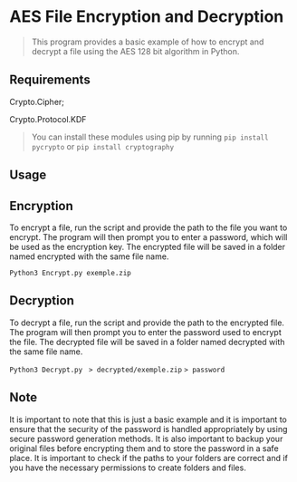 # AES File Encryption and Decryption

> This program provides a basic example of how to encrypt and decrypt a file using the AES 128 bit algorithm in Python.

## Requirements    
Crypto.Cipher;

Crypto.Protocol.KDF

> You can install these modules using pip by running `pip install pycrypto` or `pip install cryptography`

## Usage

## Encryption

To encrypt a file, run the script and provide the path to the file you want to encrypt. The program will then prompt you to enter a password, which will be used as the encryption key. The encrypted file will be saved in a folder named encrypted with the same file name.

`Python3 Encrypt.py exemple.zip`

## Decryption

To decrypt a file, run the script and provide the path to the encrypted file. The program will then prompt you to enter the password used to encrypt the file. The decrypted file will be saved in a folder named decrypted with the same file name.

`Python3 Decrypt.py `
`> decrypted/exemple.zip`
`> password`

## Note

It is important to note that this is just a basic example and it is important to ensure that the security of the password is handled appropriately by using secure password generation methods. It is also important to backup your original files before encrypting them and to store the password in a safe place. It is important to check if the paths to your folders are correct and if you have the necessary permissions to create folders and files.